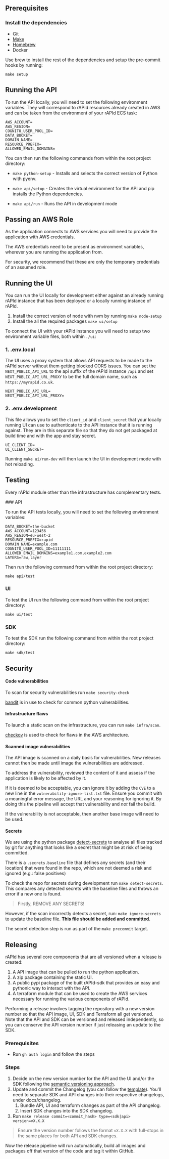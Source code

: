 ## Prerequisites

### Install the dependencies

- Git
- [Make](https://formulae.brew.sh/formula/make)
- [Homebrew](https://brew.sh/)
- Docker

Use brew to install the rest of the dependencies and setup the pre-commit hooks by running:

```
make setup
```

## Running the API

To run the API locally, you will need to set the following environment variables. They will correspond to rAPId resources already created in AWS and can be taken from the environment of your rAPId ECS task:

```
AWS_ACCOUNT=
AWS_REGION=
COGNITO_USER_POOL_ID=
DATA_BUCKET=
DOMAIN_NAME=
RESOURCE_PREFIX=
ALLOWED_EMAIL_DOMAINS=
```

You can then run the following commands from within the root project directory:

- `make python-setup` - Installs and selects the correct version of Python with pyenv.

- `make api/setup` - Creates the virtual environment for the API and pip installs the Python dependencies.

- `make api/run` - Runs the API in development mode

## Passing an AWS Role

As the application connects to AWS services you will need to provide the application with AWS credentials.

The AWS credentials need to be present as environment variables, wherever you are running the application from.

For security, we recommend that these are only the temporary credentials of an assumed role.

## Running the UI

You can run the UI locally for development either against an already running rAPId instance that has been deployed or a locally running instance of rAPId.

1. Install the correct version of node with nvm by running `make node-setup`
2. Install the all the required packages `make ui/setup`

To connect the UI with your rAPId instance you will need to setup two environment variable files, both within `./ui`:

### 1. .env.local

The UI uses a proxy system that allows API requests to be made to the rAPId server without them getting blocked CORS issues. You can set the `NEXT_PUBLIC_API_URL` to the api suffix of the rAPId instance `/api` and set `NEXT_PUBLIC_API_URL_PROXY` to be the full domain name, such as `https://myrapid.co.uk`.

```
NEXT_PUBLIC_API_URL=
NEXT_PUBLIC_API_URL_PROXY=
```

### 2. .env.development

This file allows you to set the `client_id` and `client_secret` that your locally running UI can use to authenticate to the API instance that it is running against. They are in this separate file so that they do not get packaged at build time and with the app and stay secret.

```
UI_CLIENT_ID=
UI_CLIENT_SECRET=
```

Running `make ui/run-dev` will then launch the UI in development mode with hot reloading.

## Testing

Every rAPId module other than the infrastructure has complementary tests.

### API

To run the API tests locally, you will need to set the following environment variables:

```
DATA_BUCKET=the-bucket
AWS_ACCOUNT=123456
AWS_REGION=eu-west-2
RESOURCE_PREFIX=rapid
DOMAIN_NAME=example.com
COGNITO_USER_POOL_ID=11111111
ALLOWED_EMAIL_DOMAINS=example1.com,example2.com
LAYERS=raw,layer
```

Then run the following command from within the root project directory:

`make api/test`

### UI

To test the UI run the following command from within the root project directory:

`make ui/test`

### SDK

To test the SDK run the following command from within the root project directory:

`make sdk/test`

## Security

#### Code vulnerabilities

To scan for security vulnerabilities run `make security-check`

[bandit](https://pypi.org/project/bandit/) is in use to check for common python vulnerabilities.

#### Infrastructure flaws

To launch a static scan on the infrastructure, you can run `make infra/scan`.

[checkov](https://www.checkov.io/) is used to check for flaws in the AWS architecture.

#### Scanned image vulnerabilities

The API image is scanned on a daily basis for vulnerabilities. New releases cannot then be made until image the vulnerabilities are addressed.

To address the vulnerability, reviewed the content of it and assess if the application is likely to be affected by it.

If it is deemed to be acceptable, you can ignore it by adding the `CVE` to a new
line in the `vulnerability-ignore-list.txt` file. Ensure you commit with a meaningful error message, the URL and your
reasoning for ignoring it. By doing this the pipeline will accept that vulnerability and _not_ fail the build.

If the vulnerability is not acceptable, then another base image will need to be used.

#### Secrets

We are using the python package [detect-secrets](https://github.com/Yelp/detect-secrets) to analyse all files tracked by
git for anything that looks like a secret that might be at risk of being committed.

There is a `.secrets.baseline` file that defines any secrets (and their location) that were found in the repo, which are
not deemed a risk and ignored (e.g.: false positives)

To check the repo for secrets during development run `make detect-secrets`. This compares any detected secrets with the
baseline files and throws an error if a new one is found.

> Firstly, REMOVE ANY SECRETS!

However, if the scan incorrectly detects a secret, run: `make ignore-secrets` to update the baseline file. **This file
should be added and committed**.

The secret detection step is run as part of the `make precommit` target.

## Releasing

rAPId has several core components that are all versioned when a release is created:

1. A API image that can be pulled to run the python application.
2. A zip package containing the static UI.
3. A public pypi package of the built rAPId-sdk that provides an easy and pythonic way to interact with the API.
4. A terraform module that can be used to create the AWS services necessary for running the various components of rAPId.

Performing a release involves tagging the repository with a new version number so that the API image, UI, SDK and Terraform all get versioned. Note that the API and SDK can be versioned and released independently, so you can conserve the API version number if just releasing an update to the SDK.

### Prerequisites

- Run `gh auth login` and follow the steps

### Steps

1. Decide on the new version number for the API and the UI and/or the SDK following the [semantic versioning approach](https://semver.org/).
2. Update and commit the Changelog (you can follow
   the [template](https://github.com/no10ds/rapid/blob/main/changelog_release_template.md)). You'll need to separate SDK and API changes into their respective changelogs, under docs/changelog.
   1. Bundle API, UI and terraform changes as part of the API changelog.
   2. Insert SDK changes into the SDK changelog.
3. Run `make release commit=<commit_hash> type=<sdk|api> version=vX.X.X`

> Ensure the version number follows the format `vX.X.X` with full-stops in the same places for both API and SDK changes.

Now the release pipeline will run automatically, build all images and packages off that version of the code and tag it within GitHub.
